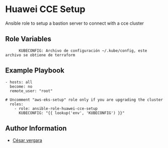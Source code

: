 Huawei CCE Setup
=========

Ansible role to setup a bastion server to connect with a cce cluster


Role Variables
--------------

```
      KUBECONFIG: Archivo de configuración ~/.kube/config, este archivo se obtiene de terraform
```

Example Playbook
----------------

```
- hosts: all
  become: no
  remote_user: "root"

# Uncomment "aws-eks-setup" role only if you are upgrading the cluster
  roles:
    - role: ansible-role-huawei-cce-setup
      KUBECONFIG: "{{ lookup('env', 'KUBECONFIG') }}"

```

Author Information
------------------

- [César vergara](mailto:cvergarae@smu.cl)

